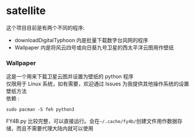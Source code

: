 # satellite

这个项目目前是有两个不同的程序:  
* downloadDigitalTyphoon 内是批量下载数字台风网的程序  
* Wallpaper 内是将风云四号或向日葵九号卫星的西太平洋云图用作壁纸  

### Wallpaper
这是一个用来下载卫星云图并设置为壁纸的 python 程序  
仅限用于 Linux 系统，如有需要，欢迎通过 Issues 为我提供其他操作系统的设置壁纸方法  
依赖 :  
```
sudo pacman -S feh python3
```

FY4B.py 比较完整，可以直接运行。会在`~/.cache/fy4b/`创建文件用作数据存储，而且不需要代理大陆内就可以使用  
